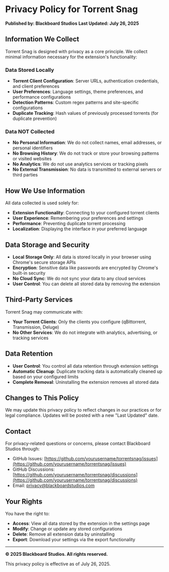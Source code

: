 # Privacy Policy for Torrent Snag

**Published by: Blackboard Studios**
**Last Updated: July 26, 2025**

## Information We Collect

Torrent Snag is designed with privacy as a core principle. We collect minimal information necessary for the extension's functionality:

### Data Stored Locally
- **Torrent Client Configuration**: Server URLs, authentication credentials, and client preferences
- **User Preferences**: Language settings, theme preferences, and performance configurations
- **Detection Patterns**: Custom regex patterns and site-specific configurations
- **Duplicate Tracking**: Hash values of previously processed torrents (for duplicate prevention)

### Data NOT Collected
- **No Personal Information**: We do not collect names, email addresses, or personal identifiers
- **No Browsing History**: We do not track or store your browsing patterns or visited websites
- **No Analytics**: We do not use analytics services or tracking pixels
- **No External Transmission**: No data is transmitted to external servers or third parties

## How We Use Information

All data collected is used solely for:
- **Extension Functionality**: Connecting to your configured torrent clients
- **User Experience**: Remembering your preferences and settings
- **Performance**: Preventing duplicate torrent processing
- **Localization**: Displaying the interface in your preferred language

## Data Storage and Security

- **Local Storage Only**: All data is stored locally in your browser using Chrome's secure storage APIs
- **Encryption**: Sensitive data like passwords are encrypted by Chrome's built-in security
- **No Cloud Sync**: We do not sync your data to any cloud services
- **User Control**: You can delete all stored data by removing the extension

## Third-Party Services

Torrent Snag may communicate with:
- **Your Torrent Clients**: Only the clients you configure (qBittorrent, Transmission, Deluge)
- **No Other Services**: We do not integrate with analytics, advertising, or tracking services

## Data Retention

- **User Control**: You control all data retention through extension settings
- **Automatic Cleanup**: Duplicate tracking data is automatically cleaned up based on your configured limits
- **Complete Removal**: Uninstalling the extension removes all stored data

## Changes to This Policy

We may update this privacy policy to reflect changes in our practices or for legal compliance. Updates will be posted with a new "Last Updated" date.

## Contact

For privacy-related questions or concerns, please contact Blackboard Studios through:
- GitHub Issues: [https://github.com/yourusername/torrentsnag/issues](https://github.com/yourusername/torrentsnag/issues)
- GitHub Discussions: [https://github.com/yourusername/torrentsnag/discussions](https://github.com/yourusername/torrentsnag/discussions)
- Email: privacy@blackboardstudios.com

## Your Rights

You have the right to:
- **Access**: View all data stored by the extension in the settings page
- **Modify**: Change or update any stored configurations
- **Delete**: Remove all extension data by uninstalling
- **Export**: Download your settings via the export functionality

---

**© 2025 Blackboard Studios. All rights reserved.**

This privacy policy is effective as of July 26, 2025.
